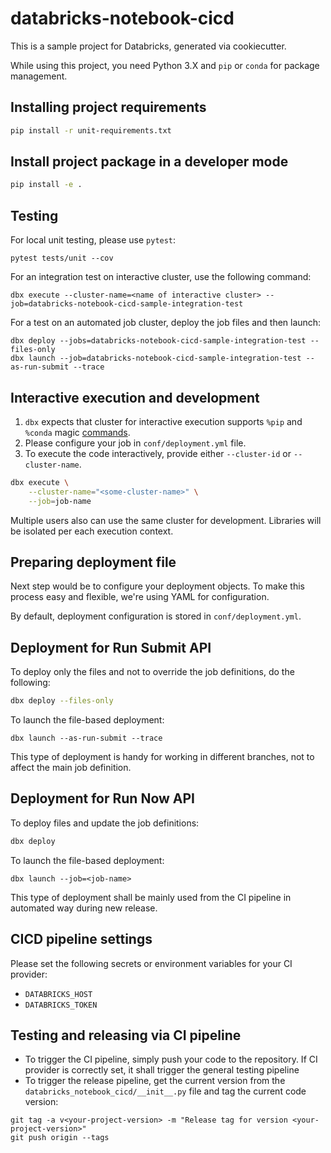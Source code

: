 # databricks-notebook-cicd

This is a sample project for Databricks, generated via cookiecutter.

While using this project, you need Python 3.X and `pip` or `conda` for package management.

## Installing project requirements

```bash
pip install -r unit-requirements.txt
```

## Install project package in a developer mode

```bash
pip install -e .
```

## Testing

For local unit testing, please use `pytest`:
```
pytest tests/unit --cov
```

For an integration test on interactive cluster, use the following command:
```
dbx execute --cluster-name=<name of interactive cluster> --job=databricks-notebook-cicd-sample-integration-test
```

For a test on an automated job cluster, deploy the job files and then launch:
```
dbx deploy --jobs=databricks-notebook-cicd-sample-integration-test --files-only
dbx launch --job=databricks-notebook-cicd-sample-integration-test --as-run-submit --trace
```

## Interactive execution and development

1. `dbx` expects that cluster for interactive execution supports `%pip` and `%conda` magic [commands](https://docs.databricks.com/libraries/notebooks-python-libraries.html).
2. Please configure your job in `conf/deployment.yml` file.
2. To execute the code interactively, provide either `--cluster-id` or `--cluster-name`.
```bash
dbx execute \
    --cluster-name="<some-cluster-name>" \
    --job=job-name
```

Multiple users also can use the same cluster for development. Libraries will be isolated per each execution context.

## Preparing deployment file

Next step would be to configure your deployment objects. To make this process easy and flexible, we're using YAML for configuration.

By default, deployment configuration is stored in `conf/deployment.yml`.

## Deployment for Run Submit API

To deploy only the files and not to override the job definitions, do the following:

```bash
dbx deploy --files-only
```

To launch the file-based deployment:
```
dbx launch --as-run-submit --trace
```

This type of deployment is handy for working in different branches, not to affect the main job definition.

## Deployment for Run Now API

To deploy files and update the job definitions:

```bash
dbx deploy
```

To launch the file-based deployment:
```
dbx launch --job=<job-name>
```

This type of deployment shall be mainly used from the CI pipeline in automated way during new release.


## CICD pipeline settings

Please set the following secrets or environment variables for your CI provider:
- `DATABRICKS_HOST`
- `DATABRICKS_TOKEN`

## Testing and releasing via CI pipeline

- To trigger the CI pipeline, simply push your code to the repository. If CI provider is correctly set, it shall trigger the general testing pipeline
- To trigger the release pipeline, get the current version from the `databricks_notebook_cicd/__init__.py` file and tag the current code version:
```
git tag -a v<your-project-version> -m "Release tag for version <your-project-version>"
git push origin --tags
```
